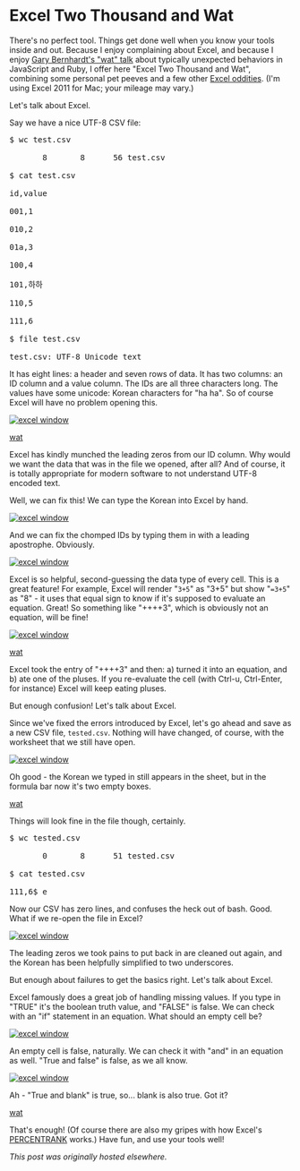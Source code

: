 # Excel Two Thousand and Wat



There's no perfect tool. Things get done well when you know your tools inside and out. Because I enjoy complaining about Excel, and because I enjoy&#160;<a href="https://www.destroyallsoftware.com/talks/wat">Gary Bernhardt's "wat" talk</a> about typically unexpected behaviors in JavaScript and Ruby, I offer here "Excel Two Thousand and Wat", combining some personal pet peeves and a few other <a href="http://spreadsheetpage.com/index.php/oddities">Excel oddities</a>. (I'm using Excel 2011 for Mac; your mileage may vary.)

Let's talk about Excel.

Say we have a nice UTF-8 CSV file:

<pre>$ wc test.csv

       8       8      56 test.csv

$ cat test.csv

id,value

001,1

010,2

01a,3

100,4

101,&#54616;&#54616;

110,5

111,6

$ file test.csv

test.csv: UTF-8 Unicode text</pre>

It has eight lines: a header and seven rows of data. It has two columns: an ID column and a value column. The IDs are all three characters long. The values have some unicode: Korean characters for "ha ha". So of course Excel will have no problem opening this.

<a href="screen-shot-2013-12-31-at-12-17-50-pm.png"><img class="aligncenter size-large wp-image-649" alt="excel window" src="screen-shot-2013-12-31-at-12-17-50-pm.png"></a>

<a href="http://www.titaniumteddybear.net/wp-content/uploads/2010/05/wat-baby.jpg">wat</a>

Excel has kindly munched the leading zeros from our ID column. Why would we want the data that was in the file we opened, after all? And of course, it is totally appropriate for modern software to not understand UTF-8 encoded text.

Well, we can fix this! We can type the Korean into Excel by hand.

<a href="screen-shot-2013-12-31-at-12-24-07-pm.png"><img class="aligncenter size-large wp-image-650" alt="excel window" src="screen-shot-2013-12-31-at-12-24-07-pm.png"></a>

And we can fix the chomped IDs by typing them in with a leading apostrophe. Obviously.

<a href="screen-shot-2013-12-31-at-12-25-44-pm.png"><img class="aligncenter size-large wp-image-651" alt="excel window" src="screen-shot-2013-12-31-at-12-25-44-pm.png"></a>

Excel is so helpful, second-guessing the data type of every cell. This is a great feature! For example, Excel will render "<code>3+5</code>" as "3+5" but show "<code>=3+5</code>" as "8" - it uses that equal sign to know if it's supposed to evaluate an equation. Great! So something like "++++3", which is obviously not an equation, will be fine!

<a href="screen-shot-2013-12-31-at-12-30-40-pm.png"><img class="aligncenter size-large wp-image-652" alt="excel window" src="screen-shot-2013-12-31-at-12-30-40-pm.png"></a>

<a href="http://mybroadband.co.za/vb/attachment.php?attachmentid=71940&amp;d=1379691163">wat</a>

Excel took the entry of "++++3" and then: a) turned it into an equation, and b) ate one of the pluses. If you re-evaluate the cell (with Ctrl-u, Ctrl-Enter, for instance) Excel will keep eating pluses.

But enough confusion! Let's talk about Excel.

Since we've fixed the errors introduced by Excel, let's go ahead and save as a new CSV file, <code>tested.csv</code>. Nothing will have changed, of course, with the worksheet that we still have open.

<a href="screen-shot-2013-12-31-at-12-40-13-pm.png"><img class="aligncenter size-large wp-image-654" alt="excel window" src="screen-shot-2013-12-31-at-12-40-13-pm.png"></a>

Oh good - the Korean we typed in still appears in the sheet, but in the formula bar now it's two empty boxes.

<a href="http://img.pandawhale.com/42365-Wat-pigeon-jvWm.jpeg">wat</a>

Things will look fine in the file though, certainly.

<pre>$ wc tested.csv 

       0       8      51 tested.csv

$ cat tested.csv 

111,6$ e</pre>

Now our CSV has zero lines, and confuses the heck out of bash. Good. What if we re-open the file in Excel?

<a href="screen-shot-2013-12-31-at-12-48-59-pm.png"><img class="aligncenter size-large wp-image-655" alt="excel window" src="screen-shot-2013-12-31-at-12-48-59-pm.png"></a>

The leading zeros we took pains to put back in are cleaned out again, and the Korean has been helpfully simplified to two underscores.

But enough about failures to get the basics right. Let's talk about Excel.

Excel famously does a great job of handling missing values. If you type in "TRUE" it's the boolean truth value, and "FALSE" is false. We can check with an "if" statement in an equation. What should an empty cell be?

<a href="screen-shot-2013-12-31-at-12-53-15-pm.png"><img class="aligncenter size-large wp-image-656" alt="excel window" src="screen-shot-2013-12-31-at-12-53-15-pm.png"></a>

An empty cell is false, naturally. We can check it with "and" in an equation as well. "True and false" is false, as we all know.

<a href="screen-shot-2013-12-31-at-12-56-23-pm.png"><img class="aligncenter size-large wp-image-657" alt="excel window" src="screen-shot-2013-12-31-at-12-56-23-pm.png"></a>

Ah - "True and blank" is true, so... blank is also true. Got it?

<a href="http://i2.kym-cdn.com/photos/images/newsfeed/000/588/695/e16.jpg">wat</a>

That's enough! (Of course there are also my gripes with how Excel's <a href="http://planspace.blogspot.com/2012/03/excel-2007-percentrank-is-trash.html">PERCENTRANK</a> works.) Have fun, and use your tools well!



*This post was originally hosted elsewhere.*
